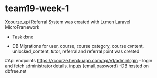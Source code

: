 # team19-week-1
Xcourze_api Referral System was created with Lumen Laravel MicroFramework
* Task done
- DB Migrations for user, course, course category, course content, unlocked_content, tutor, referral and referral point was created

#Api endpoints
https://xcourze.herokuapp.com/api/v1/adminlogin - login and fetch administrator details. inputs {email,password}
-DB hosted on dbfree.net

